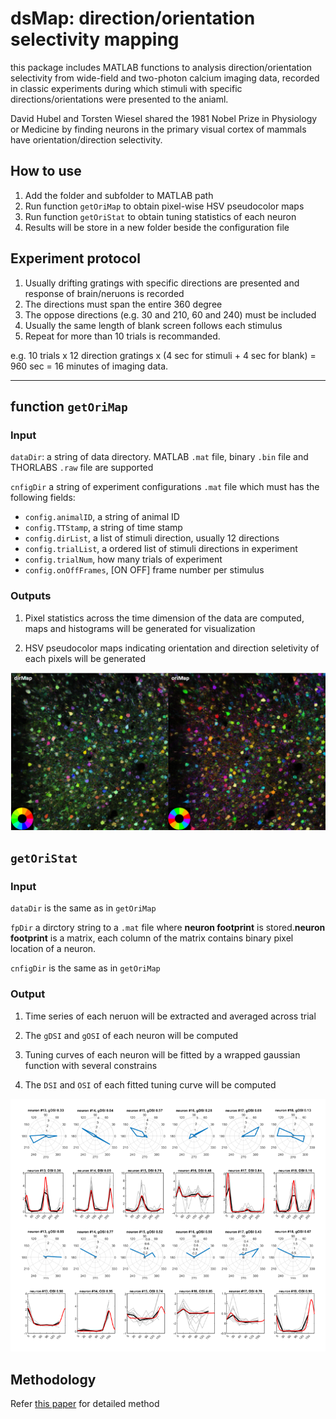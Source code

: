 # dsMap: direction/orientation selectivity mapping

this package includes MATLAB functions to analysis direction/orientation selectivity from wide-field and two-photon calcium imaging data, recorded in classic experiments during which stimuli with specific directions/orientations were presented to the aniaml.

David Hubel and Torsten Wiesel shared the 1981 Nobel Prize in Physiology or Medicine by finding neurons in the primary visual cortex of mammals have orientation/direction selectivity.

## How to use

1. Add the folder and subfolder to MATLAB path
2. Run function `getOriMap` to obtain pixel-wise HSV pseudocolor maps
3. Run function `getOriStat` to obtain tuning statistics of each neuron
4. Results will be store in a new folder beside the configuration file

## Experiment protocol

1. Usually drifting gratings with specific directions are presented and response of brain/neruons is recorded
2. The directions must span the entire 360 degree
3. The oppose directions (e.g. 30 and 210, 60 and 240) must be included
4. Usually the same length of blank screen follows each stimulus
5. Repeat for more than 10 trials is recommanded.

e.g. 10 trials x 12 direction gratings x (4 sec for stimuli + 4 sec for blank) = 960 sec = 16 minutes of imaging data.

---

## function `getOriMap`

### Input

`dataDir`: a string of data directory. MATLAB `.mat` file, binary `.bin` file and THORLABS `.raw` file are supported

`cnfigDir` a string of experiment configurations `.mat` file which must has the following fields:

* `config.animalID`, a string of animal ID
* `config.TTStamp`, a string of time stamp
* `config.dirList`, a list of stimuli direction, usually 12 directions
* `config.trialList`, a ordered list of stimuli directions in experiment
* `config.trialNum`, how many trials of experiment
* `config.onOffFrames`, [ON OFF] frame number per stimulus

### Outputs

1. Pixel statistics across the time dimension of the data are computed, maps and histograms will be generated for visualization

2. HSV pseudocolor maps indicating orientation and direction seletivity of each pixels will be generated

![map](examples/example_maps.png)

## `getOriStat`

### Input

`dataDir` is the same as in `getOriMap`

`fpDir` a dirctory string to a `.mat` file where **neuron footprint** is stored.**neuron footprint** is a matrix, each column of the matrix contains binary pixel location of a neuron.

`cnfigDir` is the same as in `getOriMap`

### Output

1. Time series of each neruon will be extracted and averaged across trial

2. The `gDSI` and `gOSI` of each neuron will be computed

3. Tuning curves of each neuron will be fitted by a wrapped gaussian function with several constrains

4. The `DSI` and `OSI` of each fitted tuning curve will be computed

![stat](examples/example_stats.png)

## Methodology

Refer [this paper](https://www.frontiersin.org/articles/10.3389/fncir.2014.00092/full) for detailed method
